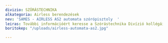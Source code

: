 ```yaml
---
divizio: SZÓRÁSTECHNIKA
alkategoria: Airless berendezések
nev: 'SAMES - AIRLESS AS2 automata szórópisztoly  '
leiras: További információért keresse a Szórástechnika Divízió kollégáit
boritokep: "/uploads/airless-automata-as2.jpg"

---
```

